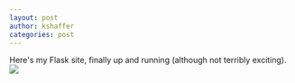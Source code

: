 ```yaml
---
layout: post
author: kshaffer
categories: post
---
```

Here's my Flask site, finally up and running (although not terribly exciting). 
![](http://i.imgur.com/67jl4xq.png)
